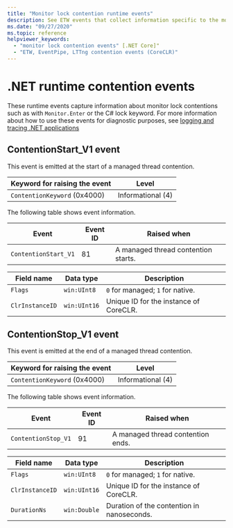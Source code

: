 ```yaml
---
title: "Monitor lock contention runtime events"
description: See ETW events that collect information specific to the monitor lock contentions.
ms.date: "09/27/2020"
ms.topic: reference
helpviewer_keywords:
  - "monitor lock contention events" [.NET Core]"
  - "ETW, EventPipe, LTTng contention events (CoreCLR)"
---
```


# .NET runtime contention events

These runtime events capture information about monitor lock contentions such as with `Monitor.Enter` or the C# lock keyword. For more information about how to use these events for diagnostic purposes, see [logging and tracing .NET applications](../../core/diagnostics/logging-tracing.md)

## ContentionStart_V1 event

This event is emitted at the start of a managed thread contention.

|Keyword for raising the event|Level|
|-----------------------------------|-----------|
|`ContentionKeyword` (0x4000)|Informational (4)|

 The following table shows event information.

|Event|Event ID|Raised when|
|-----------|--------------|-----------------|
|`ContentionStart_V1`|81|A managed thread contention starts.|

|Field name|Data type|Description|
|----------------|---------------|-----------------|
|`Flags`|`win:UInt8`|`0` for managed; `1` for native.|
|`ClrInstanceID`|`win:UInt16`|Unique ID for the instance of CoreCLR.|

## ContentionStop_V1 event

This event is emitted at the end of a managed thread contention.

|Keyword for raising the event|Level|
|-----------------------------------|-----------|
|`ContentionKeyword` (0x4000)|Informational (4)|

 The following table shows event information.

|Event|Event ID|Raised when|
|-----------|--------------|-----------------|
|`ContentionStop_V1`|91|A managed thread contention ends.|

|Field name|Data type|Description|
|----------------|---------------|-----------------|
|`Flags`|`win:UInt8`|`0` for managed; `1` for native.|
|`ClrInstanceID`|`win:UInt16`|Unique ID for the instance of CoreCLR.|
|`DurationNs`|`win:Double`|Duration of the contention in nanoseconds.|
